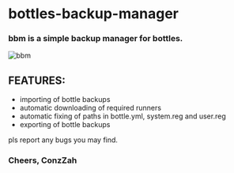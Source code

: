 # bottles-backup-manager

### bbm is a simple backup manager for bottles. 

![bbm](https://i.ibb.co/gFMBZBhf/bbm.png)

## FEATURES:

- importing of bottle backups
- automatic downloading of required runners
- automatic fixing of paths in bottle.yml, system.reg and user.reg
- exporting of bottle backups

pls report any bugs you may find.
### Cheers, ConzZah 